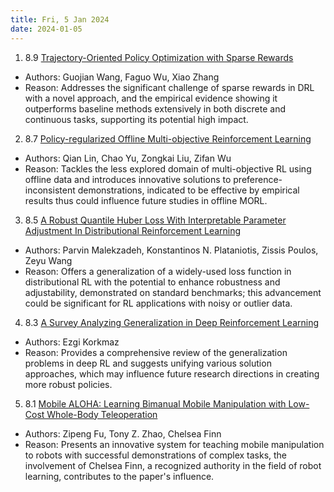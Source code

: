 ```yaml
---
title: Fri, 5 Jan 2024
date: 2024-01-05
---
```

1. 8.9 [Trajectory-Oriented Policy Optimization with Sparse Rewards](https://arxiv.org/abs/2401.02225)
* Authors: Guojian Wang, Faguo Wu, Xiao Zhang
* Reason: Addresses the significant challenge of sparse rewards in DRL with a novel approach, and the empirical evidence showing it outperforms baseline methods extensively in both discrete and continuous tasks, supporting its potential high impact.

2. 8.7 [Policy-regularized Offline Multi-objective Reinforcement Learning](https://arxiv.org/abs/2401.02244)
* Authors: Qian Lin, Chao Yu, Zongkai Liu, Zifan Wu
* Reason: Tackles the less explored domain of multi-objective RL using offline data and introduces innovative solutions to preference-inconsistent demonstrations, indicated to be effective by empirical results thus could influence future studies in offline MORL.

3. 8.5 [A Robust Quantile Huber Loss With Interpretable Parameter Adjustment In Distributional Reinforcement Learning](https://arxiv.org/abs/2401.02325)
* Authors: Parvin Malekzadeh, Konstantinos N. Plataniotis, Zissis Poulos, Zeyu Wang
* Reason: Offers a generalization of a widely-used loss function in distributional RL with the potential to enhance robustness and adjustability, demonstrated on standard benchmarks; this advancement could be significant for RL applications with noisy or outlier data.

4. 8.3 [A Survey Analyzing Generalization in Deep Reinforcement Learning](https://arxiv.org/abs/2401.02349)
* Authors: Ezgi Korkmaz
* Reason: Provides a comprehensive review of the generalization problems in deep RL and suggests unifying various solution approaches, which may influence future research directions in creating more robust policies.

5. 8.1 [Mobile ALOHA: Learning Bimanual Mobile Manipulation with Low-Cost Whole-Body Teleoperation](https://arxiv.org/abs/2401.02117)
* Authors: Zipeng Fu, Tony Z. Zhao, Chelsea Finn
* Reason: Presents an innovative system for teaching mobile manipulation to robots with successful demonstrations of complex tasks, the involvement of Chelsea Finn, a recognized authority in the field of robot learning, contributes to the paper's influence.

